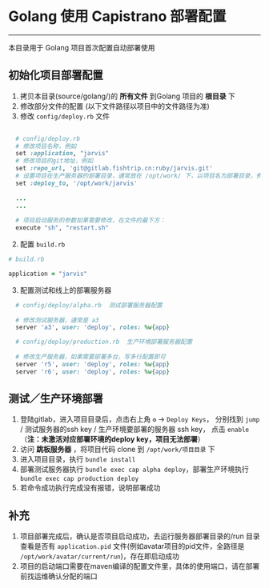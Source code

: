 # Golang 使用 Capistrano 部署配置

------------------------------

本目录用于 Golang 项目首次配置自动部署使用

## 初始化项目部署配置

1. 拷贝本目录(source/golang/)的 **所有文件** 到Golang 项目的 **根目录** 下
2. 修改部分文件的配置 (以下文件路径以项目中的文件路径为准)
  1. 修改 `config/deploy.rb` 文件

  ```ruby
    
    # config/deploy.rb
    # 修改项目名称，例如
    set :application, "jarvis"
    # 修改项目的git地址，例如
    set :repo_url, 'git@gitlab.fishtrip.cn:ruby/jarvis.git'
    # 设置项目在生产服务器的部署目录，通常放在 /opt/work/ 下，以项目名为部署目录，例如
    set :deploy_to, '/opt/work/jarvis'
    
    ...
    ...
    
    # 项目启动服务的参数如果需要修改，在文件的最下方：
    execute "sh", "restart.sh"
  ```
  2. 配置 `build.rb`

  ```ruby
  # build.rb
  
  application = "jarvis"
  ```
  
  3. 配置测试和线上的部署服务器

  ```ruby
    # config/deploy/alpha.rb  测试部署服务器配置 
    
    # 修改测试服务器，通常是 a3
    server 'a3', user: 'deploy', roles: %w{app}
  ```
  
  ```ruby
    # config/deploy/production.rb  生产环境部署服务器配置 
    
    # 修改生产服务器，如果需要部署多台，写多行配置即可
    server 'r5', user: 'deploy', roles: %w{app}
    server 'r6', user: 'deploy', roles: %w{app}
  ```
  
  
## 测试／生产环境部署

1. 登陆gitlab，进入项目目录后，点击右上角 `⚙️` -> `Deploy Keys`， 分别找到 `jump` / 测试服务器的ssh key / 生产环境要部署的服务器 ssh key， 点击 `enable` （**注：未激活对应部署环境的deploy key，项目无法部署**）
1. 访问 **跳板服务器** ，将项目代码 clone 到 `/opt/work/项目目录` 下
1. 进入项目目录，执行 `bundle install`
1. 部署测试服务器执行 `bundle exec cap alpha deploy`，部署生产环境执行  `bundle exec cap production deploy`
1. 若命令成功执行完成没有报错，说明部署成功


## 补充
1. 项目部署完成后，确认是否项目启动成功，去运行服务器部署目录的/run 目录查看是否有 `application.pid` 文件(例如avatar项目的pid文件，全路径是 `/opt/work/avatar/current/run`)，存在即启动成功
1. 项目的启动端口需要在maven编译的配置文件里，具体的使用端口，请在部署前找运维确认分配的端口

